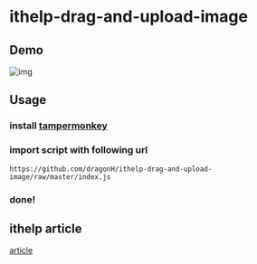 # ithelp-drag-and-upload-image

## Demo
![img](https://i.imgur.com/iU8ByMS.jpg)

## Usage

### install [tampermonkey](https://chrome.google.com/webstore/detail/tampermonkey/dhdgffkkebhmkfjojejmpbldmpobfkfo?hl=zh-TW)

### import script with following url

```
https://github.com/dragonH/ithelp-drag-and-upload-image/raw/master/index.js
```
### done!

## ithelp article

[article](https://ithelp.ithome.com.tw/articles/10211906)

